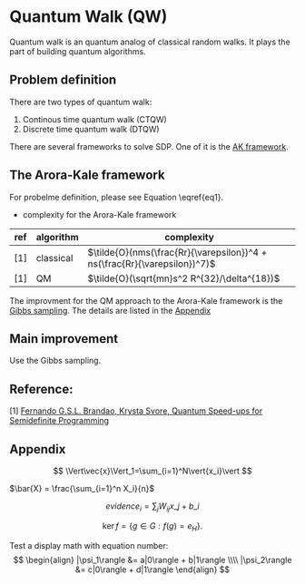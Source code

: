 # Quantum Walk (QW)

Quantum walk is an quantum analog of classical random walks. It plays the part of building quantum algorithms.


## Problem definition

There are two types of quantum walk:
1. Continous time quantum walk (CTQW)
2. Discrete time quantum walk (DTQW)


There are several frameworks to solve SDP. One of it is the [AK framework](#AKframe).

## <a id="AKframe" />The Arora-Kale framework
For probelme definition, please see Equation \eqref{eq1}.
* complexity for the Arora-Kale framework

| ref | algorithm   |  complexity |
| --- | ---- |  ------ |
| [1] | classical  |  $\tilde{O}(nms(\frac{Rr}{\varepsilon})^4 + ns(\frac{Rr}{\varepsilon})^7)$ |
| [1] | QM   |  $\tilde{O}(\sqrt{mn}s^2 R^{32}/\delta^{18})$       |

The improvment for the QM approach to the Arora-Kale framework is the [Gibbs sampling](#improvement).
The details are listed in the [Appendix](#details)


## <a id="improvement" />Main improvement
Use the Gibbs sampling.
    
    
## Reference:
[1] [Fernando G.S.L. Brandao, Krysta Svore, Quantum Speed-ups for Semidefinite Programming](https://arxiv.org/abs/1609.05537)


## <a name="details" />Appendix
$$ \Vert\vec{x}\Vert_1=\sum_{i=1}^N\vert{x_i}\vert $$

$\bar{X} = \frac{\sum_{i=1}^n X_i}{n}$

$$ evidence_{i}=\sum_{j}W_{ij}x\_{j}+b\_{i} $$

$$
\operatorname{ker} f=\{g\in G:f(g)=e_{H}\}{\mbox{.}}
$$

Test a display math with equation number:
$$
  \begin{align}
    |\psi_1\rangle &= a|0\rangle + b|1\rangle \\\\
    |\psi_2\rangle &= c|0\rangle + d|1\rangle       
  \end{align}
$$
